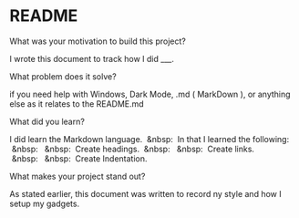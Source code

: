 # README

What was your motivation to build this project?

I wrote this document to track how I did ___.

What problem does it solve?

if you need help with Windows, Dark Mode, .md ( MarkDown ), or anything else as it relates to the README.md


What did you learn?


I did learn the Markdown language.
&nbsp;&nbsp:&nbsp;&nbsp;In that I learned the following:
&nbsp;&nbsp:&nbsp;&nbsp;&nbsp;&nbsp:&nbsp;&nbsp;Create headings.
&nbsp;&nbsp:&nbsp;&nbsp;&nbsp;&nbsp:&nbsp;&nbsp;Create links.
&nbsp;&nbsp:&nbsp;&nbsp;&nbsp;&nbsp:&nbsp;&nbsp;Create Indentation.


What makes your project stand out? 


  As stated earlier, this document was written to record ny style and how I setup my gadgets.
